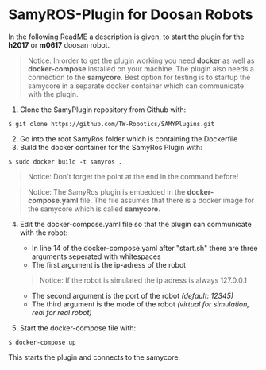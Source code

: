 # SamyROS-Plugin for Doosan Robots

In the following ReadME a description is given, to start the plugin for the **h2017** or **m0617** doosan robot.

> Notice: In order to get the plugin working you need **docker** as well as **docker-compose** installed on your machine.
> The plugin also needs a connection to the **samycore**. Best option for testing is to startup the samycore in a separate docker container which can communicate with the plugin.

1. Clone the SamyPlugin repository from Github with: 
```console
$ git clone https://github.com/TW-Robotics/SAMYPlugins.git
```

2. Go into the root SamyRos folder which is containing the Dockerfile
3. Build the docker container for the SamyRos Plugin with:
```console
$ sudo docker build -t samyros .
```
> Notice: Don't forget the point at the end in the command before!

> Notice: The SamyRos plugin is embedded in the **docker-compose.yaml** file. The file assumes that there is a docker image for the samycore which is called **samycore**.

4. Edit the docker-compose.yaml file so that the plugin can communicate with the robot:
    * In line 14 of the docker-compose.yaml after "start.sh" there are three arguments seperated with whitespaces
    * The first argument is the ip-adress of the robot
    > Notice: If the robot is simulated the ip adress is always 127.0.0.1
    * The second argument is the port of the robot *(default: 12345)*
    * The third argument is the mode of the robot *(virtual for simulation, real for real robot)*

5. Start the docker-compose file with:
```console
$ docker-compose up
```

This starts the plugin and connects to the samycore.
